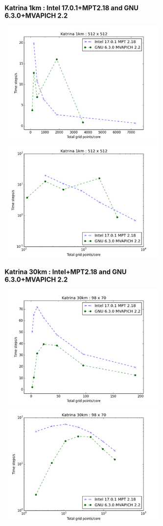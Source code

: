 
## Katrina 1km : Intel 17.0.1+MPT2.18 and GNU 6.3.0+MVAPICH 2.2

![1km](https://github.com/DixitPatel/WRF_Simulation/blob/master/results/katrina1km.png)
![1km-log](https://github.com/DixitPatel/WRF_Simulation/blob/master/results/katrina1km_log.png)



## Katrina 30km : Intel+MPT2.18 and GNU 6.3.0+MVAPICH 2.2
![30km](https://github.com/DixitPatel/WRF_Simulation/blob/master/results/katrina30km.png)
![30km-log](https://github.com/DixitPatel/WRF_Simulation/blob/master/results/katrina30km_log.png)





